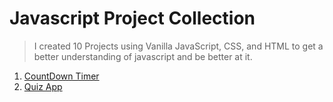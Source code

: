 # Javascript Project Collection

> I created 10 Projects using Vanilla JavaScript, CSS, and HTML to get a better understanding of javascript and be better at it.

1) [CountDown Timer](https://raeskaa.github.io/Js-project-One/)
2) [Quiz App](https://raeskaa.github.io/Quiz-App/)